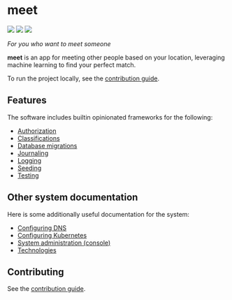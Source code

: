 # meet

![](https://img.shields.io/github/actions/workflow/status/johanbook/meet/api.yaml)
![](https://img.shields.io/github/actions/workflow/status/johanbook/meet/auth.yaml)
![](https://img.shields.io/github/actions/workflow/status/johanbook/meet/web-ui.yaml)

_For you who want to meet someone_

**meet** is an app for meeting other people based on your location, leveraging
machine learning to find your perfect match.

To run the project locally, see
the [contribution guide](./CONTRIBUTING.md).

## Features

The software includes builtin opinionated frameworks for the following:

- [Authorization](./docs/authorization.md)
- [Classifications](./docs/classifications.md)
- [Database migrations](./docs/migrations.md)
- [Journaling](./docs/journaling.md)
- [Logging](./docs/logging.md)
- [Seeding](./docs/seeding.md)
- [Testing](./docs/testing.md)

## Other system documentation

Here is some additionally useful documentation for the system:

- [Configuring DNS](./docs/configuring-dns.md)
- [Configuring Kubernetes](./docs/configuring-kubernetes.md)
- [System administration (console)](./docs/system-administration.md)
- [Technologies](./docs/technologies.md)

## Contributing

See the [contribution guide](./CONTRIBUTING.md).
